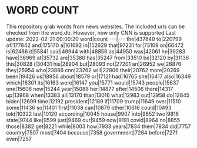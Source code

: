 # WORD COUNT
This repository grab words from news websites. The included urls can be checked from the word.db.
However, now only CNN is supported
Last update: 2022-02-21 00:00:20
word|count
---|---
the|437840
to|220799
of|177842
and|175170
a|161692
in|152629
that|97231
for|73109
on|66472
is|62486
it|55841
said|49944
with|48856
as|44950
was|42061
he|39283
have|36969
at|35732
are|35380
has|35247
from|33510
be|32120
by|31136
this|30828
i|30431
his|28904
but|28093
not|27201
an|26952
we|26876
they|25954
who|23886
cnn|23262
will|22806
their|20762
more|20269
been|19426
us|18956
about|18579
or|17121
had|16765
she|16417
also|16349
which|16301
its|16163
were|16147
you|15771
would|15743
people|15637
one|15606
new|15244
year|15088
her|14877
after|14506
there|14317
up|13968
when|13383
all|13170
than|13016
what|12983
out|12958
do|12845
biden|12699
time|12192
president|12189
if|11709
trump|11649
over|11510
some|11436
so|11401
first|11038
can|10879
other|10616
could|10493
told|10322
last|10120
according|10045
house|9907
into|9852
two|9816
state|9744
like|9599
just|9469
our|9459
now|9191
covid|8964
no|8855
those|8382
get|8221
while|8003
how|7933
years|7834
them|7834
did|7757
country|7507
most|7404
because|7358
government|7284
before|7271
even|7257
